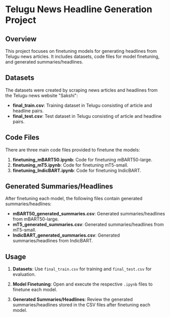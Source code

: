 # Telugu News Headline Generation Project

## Overview
This project focuses on finetuning models for generating headlines from Telugu news articles. It includes datasets, code files for model finetuning, and generated summaries/headlines.

## Datasets
The datasets were created by scraping news articles and headlines from the Telugu news website "Sakshi":
- **final_train.csv**: Training dataset in Telugu consisting of article and headline pairs.
- **final_test.csv**: Test dataset in Telugu consisting of article and headline pairs.

## Code Files
There are three main code files provided to finetune the models:
1. **finetuning_mBART50.ipynb**: Code for finetuning mBART50-large.
2. **finetuning_mT5.ipynb**: Code for finetuning mT5-small.
3. **finetuning_IndicBART.ipynb**: Code for finetuning IndicBART.

## Generated Summaries/Headlines
After finetuning each model, the following files contain generated summaries/headlines:
- **mBART50_generated_summaries.csv**: Generated summaries/headlines from mBART50-large.
- **mT5_generated_summaries.csv**: Generated summaries/headlines from mT5-small.
- **IndicBART_generated_summaries.csv**: Generated summaries/headlines from IndicBART.

## Usage
1. **Datasets**: Use `final_train.csv` for training and `final_test.csv` for evaluation.
   
2. **Model Finetuning**: Open and execute the respective `.ipynb` files to finetune each model.

3. **Generated Summaries/Headlines**: Review the generated summaries/headlines stored in the CSV files after finetuning each model.
